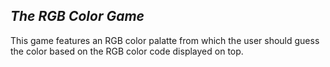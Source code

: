 ## *The RGB Color Game*

  This game features an RGB color palatte from which the user should guess the color based on the RGB color code displayed on top.